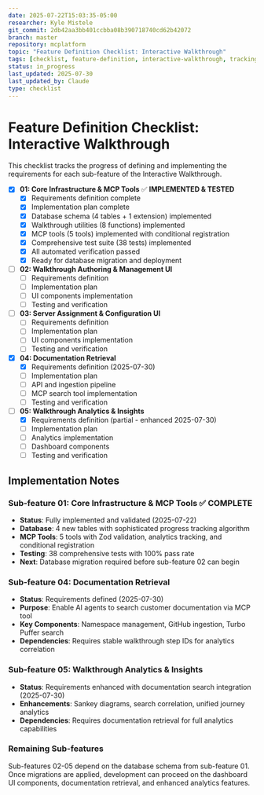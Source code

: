 ```yaml
---
date: 2025-07-22T15:03:35-05:00
researcher: Kyle Mistele
git_commit: 2db42aa3bb401ccbba08b390718740cd62b42072
branch: master
repository: mcplatform
topic: "Feature Definition Checklist: Interactive Walkthrough"
tags: [checklist, feature-definition, interactive-walkthrough, tracking]
status: in_progress
last_updated: 2025-07-30
last_updated_by: Claude
type: checklist
---
```


# Feature Definition Checklist: Interactive Walkthrough

This checklist tracks the progress of defining and implementing the requirements for each sub-feature of the Interactive Walkthrough.

- [x] **01: Core Infrastructure & MCP Tools** ✅ **IMPLEMENTED & TESTED**
  - [x] Requirements definition complete
  - [x] Implementation plan complete  
  - [x] Database schema (4 tables + 1 extension) implemented
  - [x] Walkthrough utilities (8 functions) implemented
  - [x] MCP tools (5 tools) implemented with conditional registration
  - [x] Comprehensive test suite (38 tests) implemented
  - [x] All automated verification passed
  - [x] Ready for database migration and deployment

- [ ] **02: Walkthrough Authoring & Management UI**
  - [ ] Requirements definition
  - [ ] Implementation plan
  - [ ] UI components implementation
  - [ ] Testing and verification

- [ ] **03: Server Assignment & Configuration UI**  
  - [ ] Requirements definition
  - [ ] Implementation plan
  - [ ] UI components implementation
  - [ ] Testing and verification

- [x] **04: Documentation Retrieval**
  - [x] Requirements definition (2025-07-30)
  - [ ] Implementation plan
  - [ ] API and ingestion pipeline
  - [ ] MCP search tool implementation
  - [ ] Testing and verification

- [ ] **05: Walkthrough Analytics & Insights**
  - [x] Requirements definition (partial - enhanced 2025-07-30)
  - [ ] Implementation plan
  - [ ] Analytics implementation
  - [ ] Dashboard components
  - [ ] Testing and verification

## Implementation Notes

### Sub-feature 01: Core Infrastructure & MCP Tools ✅ COMPLETE
- **Status**: Fully implemented and validated (2025-07-22)
- **Database**: 4 new tables with sophisticated progress tracking algorithm
- **MCP Tools**: 5 tools with Zod validation, analytics tracking, and conditional registration
- **Testing**: 38 comprehensive tests with 100% pass rate
- **Next**: Database migration required before sub-feature 02 can begin

### Sub-feature 04: Documentation Retrieval
- **Status**: Requirements defined (2025-07-30)
- **Purpose**: Enable AI agents to search customer documentation via MCP tool
- **Key Components**: Namespace management, GitHub ingestion, Turbo Puffer search
- **Dependencies**: Requires stable walkthrough step IDs for analytics correlation

### Sub-feature 05: Walkthrough Analytics & Insights
- **Status**: Requirements enhanced with documentation search integration (2025-07-30)
- **Enhancements**: Sankey diagrams, search correlation, unified journey analytics
- **Dependencies**: Requires documentation retrieval for full analytics capabilities

### Remaining Sub-features
Sub-features 02-05 depend on the database schema from sub-feature 01. Once migrations are applied, development can proceed on the dashboard UI components, documentation retrieval, and enhanced analytics features.
